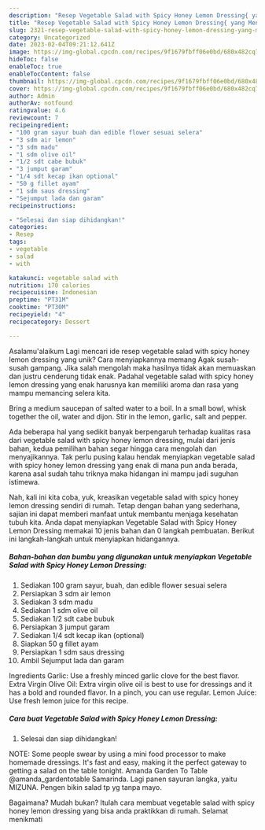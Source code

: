 ```yaml
---
description: "Resep Vegetable Salad with Spicy Honey Lemon Dressing{ yang Menggugah Selera"
title: "Resep Vegetable Salad with Spicy Honey Lemon Dressing{ yang Menggugah Selera"
slug: 2321-resep-vegetable-salad-with-spicy-honey-lemon-dressing-yang-menggugah-selera
category: Uncategorized
date: 2023-02-04T09:21:12.641Z
image: https://img-global.cpcdn.com/recipes/9f1679fbff06e0bd/680x482cq70/vegetable-salad-with-spicy-honey-lemon-dressing-foto-resep-utama.jpg
hideToc: false
enableToc: true
enableTocContent: false
thumbnail: https://img-global.cpcdn.com/recipes/9f1679fbff06e0bd/680x482cq70/vegetable-salad-with-spicy-honey-lemon-dressing-foto-resep-utama.jpg
cover: https://img-global.cpcdn.com/recipes/9f1679fbff06e0bd/680x482cq70/vegetable-salad-with-spicy-honey-lemon-dressing-foto-resep-utama.jpg
author: Admin
authorAv: notfound
ratingvalue: 4.6
reviewcount: 7
recipeingredient:
- "100 gram sayur buah dan edible flower sesuai selera"
- "3 sdm air lemon"
- "3 sdm madu"
- "1 sdm olive oil"
- "1/2 sdt cabe bubuk"
- "3 jumput garam"
- "1/4 sdt kecap ikan optional"
- "50 g fillet ayam"
- "1 sdm saus dressing"
- "Sejumput lada dan garam"
recipeinstructions:

- "Selesai dan siap dihidangkan!"
categories:
- Resep
tags:
- vegetable
- salad
- with

katakunci: vegetable salad with 
nutrition: 170 calories
recipecuisine: Indonesian
preptime: "PT31M"
cooktime: "PT30M"
recipeyield: "4"
recipecategory: Dessert

---
```



Asalamu'alaikum Lagi mencari ide resep vegetable salad with spicy honey lemon dressing yang unik? Cara menyiapkannya memang Agak susah-susah gampang. Jika salah mengolah maka hasilnya tidak akan memuaskan dan justru cenderung tidak enak. Padahal vegetable salad with spicy honey lemon dressing yang enak harusnya kan memiliki aroma dan rasa yang mampu memancing selera kita.


Bring a medium saucepan of salted water to a boil. In a small bowl, whisk together the oil, water and dijon. Stir in the lemon, garlic, salt and pepper.

Ada beberapa hal yang sedikit banyak berpengaruh terhadap kualitas rasa dari vegetable salad with spicy honey lemon dressing, mulai dari jenis bahan, kedua pemilihan bahan segar hingga cara mengolah dan menyajikannya. Tak perlu pusing kalau hendak menyiapkan vegetable salad with spicy honey lemon dressing yang enak di mana pun anda berada, karena asal sudah tahu triknya maka hidangan ini mampu jadi suguhan istimewa.


Nah, kali ini kita coba, yuk, kreasikan vegetable salad with spicy honey lemon dressing sendiri di rumah. Tetap dengan bahan yang sederhana, sajian ini dapat memberi manfaat untuk membantu menjaga kesehatan tubuh kita. Anda dapat menyiapkan Vegetable Salad with Spicy Honey Lemon Dressing memakai 10 jenis bahan dan 0 langkah pembuatan. Berikut ini langkah-langkah untuk menyiapkan hidangannya.

<!--inarticleads1-->

##### Bahan-bahan dan bumbu yang digunakan untuk menyiapkan Vegetable Salad with Spicy Honey Lemon Dressing:

1. Sediakan 100 gram sayur, buah, dan edible flower sesuai selera
1. Persiapkan 3 sdm air lemon
1. Sediakan 3 sdm madu
1. Sediakan 1 sdm olive oil
1. Sediakan 1/2 sdt cabe bubuk
1. Persiapkan 3 jumput garam
1. Sediakan 1/4 sdt kecap ikan (optional)
1. Siapkan 50 g fillet ayam
1. Persiapkan 1 sdm saus dressing
1. Ambil Sejumput lada dan garam


Ingredients Garlic: Use a freshly minced garlic clove for the best flavor. Extra Virgin Olive Oil: Extra virgin olive oil is best to use for dressings and it has a bold and rounded flavor. In a pinch, you can use regular. Lemon Juice: Use fresh lemon juice for this recipe. 

<!--inarticleads2-->

##### Cara buat Vegetable Salad with Spicy Honey Lemon Dressing:


1. Selesai dan siap dihidangkan!

NOTE: Some people swear by using a mini food processor to make homemade dressings. It&#39;s fast and easy, making it the perfect gateway to getting a salad on the table tonight. Amanda Garden To Table @amanda_gardentotable Samarinda. Lagi panen sayuran langka, yaitu MIZUNA. Pengen bikin salad tp yg tanpa mayo. 

Bagaimana? Mudah bukan? Itulah cara membuat vegetable salad with spicy honey lemon dressing yang bisa anda praktikkan di rumah. Selamat menikmati
